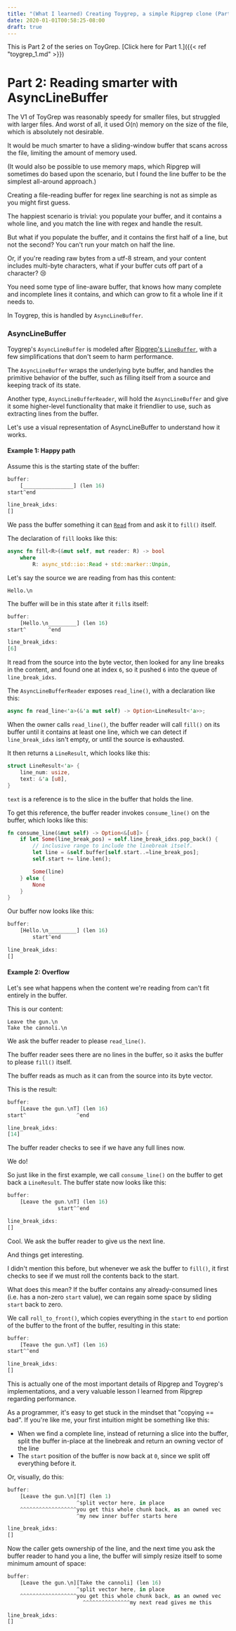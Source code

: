 ```yaml
---
title: "(What I learned) Creating Toygrep, a simple Ripgrep clone (Part 2)"
date: 2020-01-01T00:58:25-08:00
draft: true
---
```


This is Part 2 of the series on ToyGrep.  [Click here for Part 1.]({{< ref "toygrep_1.md" >}})

# Part 2: Reading smarter with AsyncLineBuffer

The V1 of ToyGrep was reasonably speedy for smaller files, but struggled with larger files. And worst of all, it used O(n) memory on the size of the file, which is absolutely not desirable.

It would be much smarter to have a sliding-window buffer that scans across the file, limiting the amount of memory used.

(It would also be possible to use memory maps, which Ripgrep will sometimes do based upon the scenario, but I found the line buffer to be the simplest all-around approach.)

Creating a file-reading buffer for regex line searching is not as simple as you might first guess.

The happiest scenario is trivial: you populate your buffer, and it contains a whole line, and you match the line with regex and handle the result.

But what if you populate the buffer, and it contains the first half of a line, but not the second? You can't run your match on half the line.

Or, if you're reading raw bytes from a utf-8 stream, and your content includes multi-byte characters, what if your buffer cuts off part of a character? 😢 

You need some type of line-aware buffer, that knows how many complete and incomplete lines it contains, and which can grow to fit a whole line if it needs to.

In Toygrep, this is handled by `AsyncLineBuffer`.

### AsyncLineBuffer

Toygrep's `AsyncLineBuffer` is modeled after [Ripgrep's `LineBuffer`](https://github.com/BurntSushi/ripgrep/blob/master/grep-searcher/src/line_buffer.rs), with a few simplifications that don't seem to harm performance.

The `AsyncLineBuffer` wraps the underlying byte buffer, and handles the primitive behavior of the buffer, such as filling itself from a source and keeping track of its state.

Another type, `AsyncLineBufferReader`, will hold the `AsyncLineBuffer` and give it some higher-level functionality that make it friendlier to use, such as extracting lines from the buffer.

Let's use a visual representation of AsyncLineBuffer to understand how it works.

#### Example 1: Happy path

Assume this is the starting state of the buffer:

```Rust
buffer:
    [________________] (len 16)
start^end

line_break_idxs:
[]
```

We pass the buffer something it can [`Read`](https://doc.rust-lang.org/std/io/trait.Read.html) from and ask it to `fill()` itself.

The declaration of `fill` looks like this:

```Rust
async fn fill<R>(&mut self, mut reader: R) -> bool
    where
        R: async_std::io::Read + std::marker::Unpin,
```

Let's say the source we are reading from has this content:

```
Hello.\n
```

The buffer will be in this state after it `fill`s itself:

```Rust
buffer:
    [Hello.\n_________] (len 16)
start^       ^end

line_break_idxs:
[6]
```

It read from the source into the byte vector, then looked for any line breaks in the content, and found one at index `6`, so it pushed `6` into the queue of `line_break_idxs`.

The `AsyncLineBufferReader` exposes `read_line()`, with a declaration like this:

```Rust
async fn read_line<'a>(&'a mut self) -> Option<LineResult<'a>>;
```

When the owner calls `read_line()`, the buffer reader will call `fill()` on its buffer until it contains at least one line, which we can detect if `line_break_idxs` isn't empty, or until the source is exhausted.

It then returns a `LineResult`, which looks like this:

```Rust
struct LineResult<'a> {
    line_num: usize,
    text: &'a [u8],
}
```

`text` is a reference is to the slice in the buffer that holds the line.

To get this reference, the buffer reader invokes `consume_line()` on the buffer, which looks like this:
```Rust
fn consume_line(&mut self) -> Option<&[u8]> {
    if let Some(line_break_pos) = self.line_break_idxs.pop_back() {
        // inclusive range to include the linebreak itself.
        let line = &self.buffer[self.start..=line_break_pos];
        self.start += line.len();

        Some(line)
    } else {
        None
    }
}
```

Our buffer now looks like this:
```Rust
buffer:
    [Hello.\n_________] (len 16)
        start^end

line_break_idxs:
[]
```

#### Example 2: Overflow

Let's see what happens when the content we're reading from can't fit entirely in the buffer.

This is our content:

```
Leave the gun.\n
Take the cannoli.\n
```

We ask the buffer reader to please `read_line()`.

The buffer reader sees there are no lines in the buffer, so it asks the buffer to please `fill()` itself.

The buffer reads as much as it can from the source into its byte vector.

This is the result:

```Rust
buffer:
    [Leave the gun.\nT] (len 16)
start^                ^end

line_break_idxs:
[14]
```

The buffer reader checks to see if we have any full lines now.

We do!

So just like in the first example, we call `consume_line()` on the buffer to get back a `LineResult`. The buffer state now looks like this:

```Rust
buffer:
    [Leave the gun.\nT] (len 16)
                start^^end

line_break_idxs:
[]
```

Cool. We ask the buffer reader to give us the next line.

And things get interesting.

I didn't mention this before, but whenever we ask the buffer to `fill()`, it first checks to see if we must roll the contents back to the start.

What does this mean? If the buffer contains any already-consumed lines (i.e. has a non-zero `start` value), we can regain some space by sliding `start` back to zero.

We call `roll_to_front()`, which copies everything in the `start` to `end` portion of the buffer to the front of the buffer, resulting in this state:
```Rust
buffer:
    [Teave the gun.\nT] (len 16)
start^^end

line_break_idxs:
[]
```

This is actually one of the most important details of Ripgrep and Toygrep's implementations, and a very valuable lesson I learned from Ripgrep regarding performance.

As a programmer, it's easy to get stuck in the mindset that "copying == bad". If you're like me, your first intuition might be something like this:

- When we find a complete line, instead of returning a slice into the buffer, split the buffer in-place at the linebreak and return an owning vector of the line
- The `start` position of the buffer is now back at `0`, since we split off everything before it.

Or, visually, do this:
```Rust
buffer:
    [Leave the gun.\n][T] (len 1)
                      ^split vector here, in place
    ^^^^^^^^^^^^^^^^^^you get this whole chunk back, as an owned vec
                      ^my new inner buffer starts here

line_break_idxs:
[]
```

Now the caller gets ownership of the line, and the next time you ask the buffer reader to hand you a line, the buffer will simply resize itself to some minimum amount of space:
```Rust
buffer:
    [Leave the gun.\n][Take the cannoli] (len 16)
                      ^split vector here, in place
    ^^^^^^^^^^^^^^^^^^you get this whole chunk back, as an owned vec
                        ^^^^^^^^^^^^^^^my next read gives me this

line_break_idxs:
[]
```